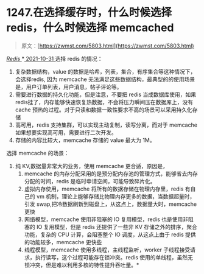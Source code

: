 <!--yml
category: 未分类
date: 0001-01-01 00:00:00
--->

# 1247.在选择缓存时，什么时候选择 redis，什么时候选择 memcached

> 原文：[https://zwmst.com/5803.html](https://zwmst.com/5803.html)

   [ *Redis* ](https://zwmst.com/redis)*[ <time datetime="2021-11-01T00:43:03+08:00"> 2021-10-31 </time> ](https://zwmst.com/5803.html)  选择 redis 的情况：

1.  复杂数据结构，value 的数据是哈希，列表，集合，有序集合等这种情况下，会选择redis, 因为 memcache 无法满足这些数据结构，最典型的的使用场景是，用户订单列表，用户消息，帖子评论等。
2.  需要进行数据的持久化功能，但是注意，不要把 redis 当成数据库使用，如果 redis挂了，内存能够快速恢复热数据，不会将压力瞬间压在数据库上，没有 cache 预热的过程。对于只读和数据一致性要求不高的场景可以采用持久化存储
3.  高可用，redis 支持集群，可以实现主动复制，读写分离，而对于 memcache 如果想要实现高可用，需要进行二次开发。
4.  存储的内容比较大，memcache 存储的 value 最大为 1M。

选择 memcache 的场景：

1.  纯 KV,数据量非常大的业务，使用 memcache 更合适，原因是，
    1.  memcache 的内存分配采用的是预分配内存池的管理方式，能够省去内存分配的时间，redis 是临时申请空间，可能导致碎片化。
    2.  虚拟内存使用，memcache 将所有的数据存储在物理内存里，redis 有自己的 vm 机制，理论上能够存储比物理内存更多的数据，当数据超量时，引发 swap,把冷数据刷新到磁盘上，从这点上，数据量大时，memcache 更快
    3.  网络模型，memcache 使用非阻塞的 IO 复用模型，redis 也是使用非阻塞的 IO 复用模型，但是 redis 还提供了一些非 KV 存储之外的排序，聚合功能，复杂的 CPU 计算，会阻塞整个 IO 调度，从这点上由于 redis 提供的功能较多，memcache 更快些
    4.  线程模型，memcache 使用多线程，主线程监听，worker 子线程接受请求，执行读写，这个过程可能存在锁冲突。redis 使用的单线程，虽然无锁冲突，但是难以利用多核的特性提升吞吐量。*